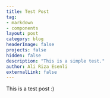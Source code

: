 ```yaml
---
title: Test Post
tag:
- markdown
- components
layout: post
category: blog
headerImage: false
projects: false
hidden: false
description: "This is a simple test."
author: Ali Riza Esenli
externalLink: false
---
```


This is a test post :)